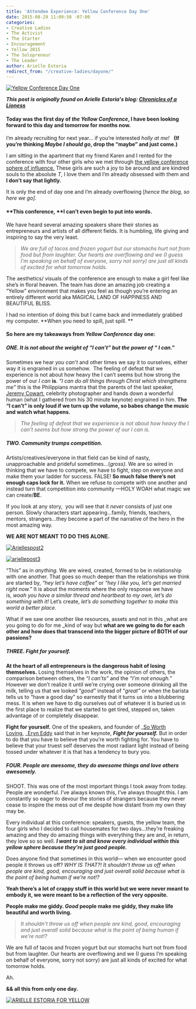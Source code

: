 ```yaml
---
title: 'Attendee Experience: Yellow Conference Day One'
date: 2015-08-29 11:09:50 -07:00
categories:
- Creative Ladies
- The Activist
- The Starter
- Encouragement
- Yellow 2015
- The Solopreneur
- The Leader
author: Arielle Estoria
redirect_from: "/creative-ladies/dayone/"
---
```


[![Yellow Conference Day One](https://yellow-blog-images.imgix.net/2015/08/ariellespost.jpg)](https://yellow-blog-images.imgix.net/2015/08/ariellespost.jpg)

**_This post is originally found on Arielle Estoria's blog: [Chronicles of a Lioness](http://chroniclesofalioness.com/)_**

#### Today was the first day of _the Yellow Conference_, I have been looking forward to this day and tomorrow for months now.

I’m already recruiting for next year… if you’re interested _holly at me!_   **(If you’re thinking _Maybe I should go_, drop the “maybe” and just come.)**

I am sitting in the apartment that my friend Karen and I rented for the conference with four other girls who we met through [the yellow conference sphere of influence.](https://instagram.com/explore/tags/bloomyellow/) These girls are such a joy to be around and are kindred souls to the absolute _T_, I love them and I’m already obsessed with them and **I don’t say that lightly.**

It is only the end of day one and I’m already overflowing [_hence the blog, so here we go]._

#### **This conference, **I can’t even begin to put into words.

We have heard several amazing speakers share their stories as entrepreneurs and artists of all different fields. It is humbling, life giving and inspiring to say the very least.

> _We are full of tacos and frozen yogurt but our stomachs hurt not from food but from laughter. Our hearts are overflowing and we (I guess I’m speaking on behalf of everyone, sorry not sorry) are just all kinds of excited for what tomorrow holds._

The aesthetics/ visuals of the conference are enough to make a girl feel like she’s in floral heaven. The team has done an amazing job creating a “Yellow” environment that makes you feel as though you’re entering an entirely different world aka MAGICAL LAND OF HAPPINESS AND BEAUTIFUL BLISS.

I had no intention of doing this but I came back and immediately grabbed my computer. **When you need to spill, just spill. **

#### So here are my takeaways from _Yellow Conference_ day one:

##### **ONE.** It is not about the weight of “I can’t” but the power of “ I can.”

Sometimes we hear _you can’t_ and other times we say it to ourselves, either way it is engrained in us somehow.  The feeling of defeat that we experience is not about how heavy the I can’t seems but how strong the power of our _I can_ **is**. _“I can do all things through Christ which strengthens me”_ this is the Philippians mantra that the parents of the last speaker, [Jeremy Cowart,](http://seeuniversity.com/) celebrity photographer and hands down a wonderful human (what I gathered from his 30 minute keynote) engrained in him. **The “I can’t” is only loud if we turn up the volume, so babes change the music and watch what happens.**

> _The feeling of defeat that we experience is not about how heavy the I can’t seems but how strong the power of our I can is._

##### **TWO. Community trumps competition.**

Artists/creatives/everyone in that field can be kind of nasty, unapproachable and prideful sometimes...(_gross)._ We are so wired in thinking that we have to compete, we have to fight, step on everyone and make them your ladder for success. FALSE! **So much false there’s not enough caps lock for it.** When we refuse to compete with one another and instead turn that competition into community —HOLY WOAH what magic we can create/**BE**.

If you look at any story,  you will see that it _never_ consists of just one person. Slowly characters start appearing...family, friends, teachers, mentors, strangers...they become a part of the narrative of the hero in the most amazing way.

**WE ARE NOT MEANT TO DO THIS ALONE.**

[![Ariellespost2](https://yellow-blog-images.imgix.net/2015/08/Ariellespost2.jpg)](https://yellow-blog-images.imgix.net/2015/08/Ariellespost2.jpg)

[![ariellepost3](https://yellow-blog-images.imgix.net/2015/08/ariellepost3.jpg)](https://yellow-blog-images.imgix.net/2015/08/ariellepost3.jpg)

“This” as in _anything._ We are wired, created, formed to be in relationship with one another. That goes so much deeper than the relationships we think are started by, _“hey let’s have coffee”_ or _“hey I like you, let’s get married right now.”_ It is about the moments where the only response we have is, _woah_ _you have a similar thread and heartbeat to my own, let’s do something with it!_ Let’s create, _let’s do something together to make this world a better place._

What if we saw one another like resources, assets and not in this _what are you going to do for me _kind of way but **what are we going to do for each other and how does that transcend into the bigger picture of BOTH of our passions?**

##### **THREE.** Fight for yourself.

**At the heart of all entrepreneurs is the dangerous habit of losing themselves.** Losing themselves in the work, the opinion of others, the comparison between others, the _“I can’ts”_ and the _“I’m not enough.”_ However we don’t realize it until we’re crying over someone drinking all the milk, telling us that we looked “_good”_ instead of “_great”_ or when the barista tells us to “have a good day” so earnestly that it turns us into a blubbering mess. It is when we have to dig ourselves out of whatever it is buried us in the first place to realize that we started to get tired, stepped on, taken advantage of or completely disappear.

**Fight for yourself.** One of the speakers, and founder of _[So Worth Loving,](http://shop.soworthloving.com/) _[Eryn Eddy](http://www.eryn.im/) said that in her keynote, **_Fight for yourself._** But in order to do that you have to believe that you’re worth fighting for. You have to believe that your truest self deserves the most radiant light instead of being tossed under whatever it is that has a tendency to bury you.

##### **FOUR.** People are awesome, they do awesome things and love others awesomely.

SHOOT. This was one of the most important things I took away from today. People are wonderful. I’ve always known this, I’ve always thought this. I am constantly so eager to devour the stories of strangers because they never cease to inspire the mess out of me despite how distant from my own they may be.

Every individual at this conference: speakers, guests, the yellow team, the four girls who I decided to call housemates for two days…they’re freaking amazing and they do amazing things with everything they are and, in return, they love so so well. _**I want to sit and know every individual within this yellow sphere because they’re just good people.**_

Does anyone find that sometimes in this world— when we encounter good people it throws us off? _WHY IS THAT?!_ _It shouldn’t throw us off when people are kind, good, encouraging and just overall solid because what is the point of being human if we’re not!?_

**Yeah there’s a lot of crappy stuff in this world but we were never meant to embody it, we were meant to be a reflection of the very opposite.**

**People make me giddy. _Good_ people make me giddy, they make life beautiful and worth living.**

> _It shouldn’t throw us off when people are kind, good, encouraging and just overall solid because what is the point of being human if we’re not!?_

We are full of tacos and frozen yogurt but our stomachs hurt not from food but from laughter. Our hearts are overflowing and we (I guess I’m speaking on behalf of everyone, sorry not sorry) are just all kinds of excited for what tomorrow holds.

Ah.

**&& all this from only one day.**

[![ARIELLE ESTORIA FOR YELLOW](https://yellow-blog-images.imgix.net/2015/08/ARIELLEESTORIA.jpg)](http://chroniclesofalioness.com/)
